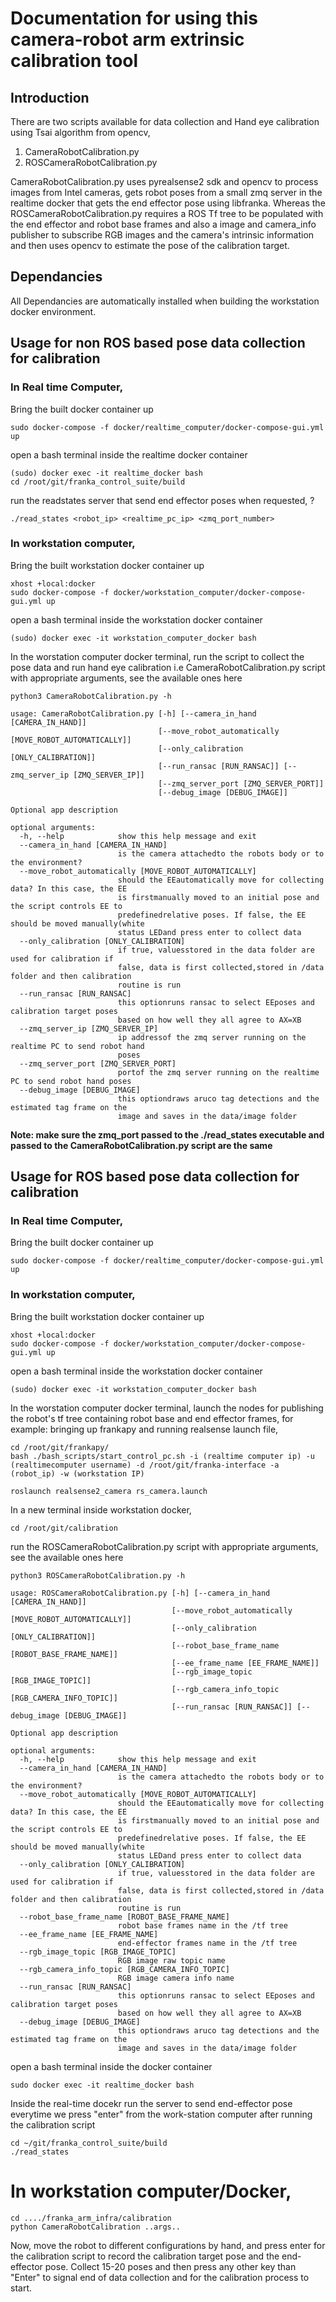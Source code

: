 # Documentation for using this camera-robot arm extrinsic calibration tool 

## Introduction
There are two scripts available for data collection and Hand eye calibration using Tsai algorithm from opencv, 
1. CameraRobotCalibration.py
2. ROSCameraRobotCalibration.py

CameraRobotCalibration.py uses pyrealsense2 sdk and opencv to process images from Intel cameras, gets robot poses from a small zmq server in the realtime docker that gets the end effector pose using libfranka. Whereas the ROSCameraRobotCalibration.py requires a ROS Tf tree to be populated with the end effector and robot base frames and also a image and camera_info publisher to subscribe RGB images and the camera's intrinsic information and then uses opencv to estimate the pose of the calibration target.  
## Dependancies
All Dependancies are automatically installed when building the workstation docker environment.

## Usage for non ROS based pose data collection for calibration 
### In Real time Computer,
Bring the built docker container up 
```
sudo docker-compose -f docker/realtime_computer/docker-compose-gui.yml up 
```
open a bash terminal inside the realtime docker container 
```
(sudo) docker exec -it realtime_docker bash
cd /root/git/franka_control_suite/build 
```
run the readstates server that send end effector poses when requested, ?
```
./read_states <robot_ip> <realtime_pc_ip> <zmq_port_number>
```
### In workstation computer,
Bring the built workstation docker container up 
```
xhost +local:docker 
sudo docker-compose -f docker/workstation_computer/docker-compose-gui.yml up 
```
open a bash terminal inside the workstation docker container 
```
(sudo) docker exec -it workstation_computer_docker bash
```
In the worstation computer docker terminal, run the script to collect the pose data and run hand eye calibration i.e CameraRobotCalibration.py script with appropriate arguments, see the available ones here
```
python3 CameraRobotCalibration.py -h

usage: CameraRobotCalibration.py [-h] [--camera_in_hand [CAMERA_IN_HAND]]
                                 [--move_robot_automatically [MOVE_ROBOT_AUTOMATICALLY]]
                                 [--only_calibration [ONLY_CALIBRATION]]
                                 [--run_ransac [RUN_RANSAC]] [--zmq_server_ip [ZMQ_SERVER_IP]]
                                 [--zmq_server_port [ZMQ_SERVER_PORT]]
                                 [--debug_image [DEBUG_IMAGE]]

Optional app description

optional arguments:
  -h, --help            show this help message and exit
  --camera_in_hand [CAMERA_IN_HAND]
                        is the camera attachedto the robots body or to the environment?
  --move_robot_automatically [MOVE_ROBOT_AUTOMATICALLY]
                        should the EEautomatically move for collecting data? In this case, the EE
                        is firstmanually moved to an initial pose and the script controls EE to
                        predefinedrelative poses. If false, the EE should be moved manually(white
                        status LEDand press enter to collect data
  --only_calibration [ONLY_CALIBRATION]
                        if true, valuesstored in the data folder are used for calibration if
                        false, data is first collected,stored in /data folder and then calibration
                        routine is run
  --run_ransac [RUN_RANSAC]
                        this optionruns ransac to select EEposes and calibration target poses
                        based on how well they all agree to AX=XB
  --zmq_server_ip [ZMQ_SERVER_IP]
                        ip addressof the zmq server running on the realtime PC to send robot hand
                        poses
  --zmq_server_port [ZMQ_SERVER_PORT]
                        portof the zmq server running on the realtime PC to send robot hand poses
  --debug_image [DEBUG_IMAGE]
                        this optiondraws aruco tag detections and the estimated tag frame on the
                        image and saves in the data/image folder

```
**Note: make sure the zmq_port passed to the ./read_states executable and passed to the CameraRobotCalibration.py script are the same**

## Usage for ROS based pose data collection for calibration 
### In Real time Computer,
Bring the built docker container up 
```
sudo docker-compose -f docker/realtime_computer/docker-compose-gui.yml up 
```
### In workstation computer,
Bring the built workstation docker container up 
```
xhost +local:docker 
sudo docker-compose -f docker/workstation_computer/docker-compose-gui.yml up 
```
open a bash terminal inside the workstation docker container 
```
(sudo) docker exec -it workstation_computer_docker bash
```
In the worstation computer docker terminal, launch the nodes for publishing the robot's tf tree containing robot base and end effector frames, for example: bringing up frankapy 
and running realsense launch file, 
```
cd /root/git/frankapy/
bash ./bash_scripts/start_control_pc.sh -i (realtime computer ip) -u (realtimecomputer username) -d /root/git/franka-interface -a (robot_ip) -w (workstation IP)

roslaunch realsense2_camera rs_camera.launch
```

In a new terminal inside workstation docker, 
```
cd /root/git/calibration 
```
run the ROSCameraRobotCalibration.py script with appropriate arguments, see the available ones here
```
python3 ROSCameraRobotCalibration.py -h 

usage: ROSCameraRobotCalibration.py [-h] [--camera_in_hand [CAMERA_IN_HAND]]
                                    [--move_robot_automatically [MOVE_ROBOT_AUTOMATICALLY]]
                                    [--only_calibration [ONLY_CALIBRATION]]
                                    [--robot_base_frame_name [ROBOT_BASE_FRAME_NAME]]
                                    [--ee_frame_name [EE_FRAME_NAME]]
                                    [--rgb_image_topic [RGB_IMAGE_TOPIC]]
                                    [--rgb_camera_info_topic [RGB_CAMERA_INFO_TOPIC]]
                                    [--run_ransac [RUN_RANSAC]] [--debug_image [DEBUG_IMAGE]]

Optional app description

optional arguments:
  -h, --help            show this help message and exit
  --camera_in_hand [CAMERA_IN_HAND]
                        is the camera attachedto the robots body or to the environment?
  --move_robot_automatically [MOVE_ROBOT_AUTOMATICALLY]
                        should the EEautomatically move for collecting data? In this case, the EE
                        is firstmanually moved to an initial pose and the script controls EE to
                        predefinedrelative poses. If false, the EE should be moved manually(white
                        status LEDand press enter to collect data
  --only_calibration [ONLY_CALIBRATION]
                        if true, valuesstored in the data folder are used for calibration if
                        false, data is first collected,stored in /data folder and then calibration
                        routine is run
  --robot_base_frame_name [ROBOT_BASE_FRAME_NAME]
                        robot base frames name in the /tf tree
  --ee_frame_name [EE_FRAME_NAME]
                        end-effector frames name in the /tf tree
  --rgb_image_topic [RGB_IMAGE_TOPIC]
                        RGB image raw topic name
  --rgb_camera_info_topic [RGB_CAMERA_INFO_TOPIC]
                        RGB image camera info name
  --run_ransac [RUN_RANSAC]
                        this optionruns ransac to select EEposes and calibration target poses
                        based on how well they all agree to AX=XB
  --debug_image [DEBUG_IMAGE]
                        this optiondraws aruco tag detections and the estimated tag frame on the
                        image and saves in the data/image folder
```





open a bash terminal inside the docker container 
```
sudo docker exec -it realtime_docker bash
```
Inside the real-time docekr run the server to send end-effector pose everytime we press "enter" from the work-station computer after running the calibration script
```
cd ~/git/franka_control_suite/build 
./read_states
```
# In workstation computer/Docker,
```
cd ..../franka_arm_infra/calibration
python CameraRobotCalibration ..args..
```
Now, move the robot to different configurations by hand, and press enter for the calibration script to record the calibration target pose and the end-effector pose. Collect 15-20 poses and then press any other key than "Enter" to signal end of data collection and for the calibration process to start. 
